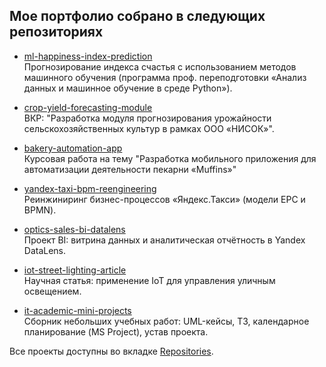 ## Мое портфолио собрано в следующих репозиториях

- [ml-happiness-index-prediction](https://github.com/TanyaMamontova/ml-happiness-index-prediction)  
  Прогнозирование индекса счастья с использованием методов машинного обучения (программа проф. переподготовки «Анализ данных и машинное обучение в среде Python»).  

- [crop-yield-forecasting-module](https://github.com/TanyaMamontova/crop-yield-forecasting-module)  
  ВКР: "Разработка модуля прогнозирования урожайности сельскохозяйственных культур в рамках ООО «НИСОК»".  

- [bakery-automation-app](https://github.com/TanyaMamontova/bakery-automation-app)  
  Курсовая работа на тему "Разработка мобильного приложения для автоматизации деятельности пекарни «Muffins»"  

- [yandex-taxi-bpm-reengineering](https://github.com/TanyaMamontova/yandex-taxi-bpm-reengineering)  
  Реинжиниринг бизнес-процессов «Яндекс.Такси» (модели EPC и BPMN).  

- [optics-sales-bi-datalens](https://github.com/TanyaMamontova/optics-sales-bi-datalens)  
  Проект BI: витрина данных и аналитическая отчётность в Yandex DataLens.  

- [iot-street-lighting-article](https://github.com/TanyaMamontova/iot-street-lighting-article)  
  Научная статья: применение IoT для управления уличным освещением.  

- [it-academic-mini-projects](https://github.com/TanyaMamontova/it-academic-mini-projects)  
  Сборник небольших учебных работ: UML-кейсы, ТЗ, календарное планирование (MS Project), устав проекта.  


Все проекты доступны во вкладке [Repositories](https://github.com/TanyaMamontova?tab=repositories).

